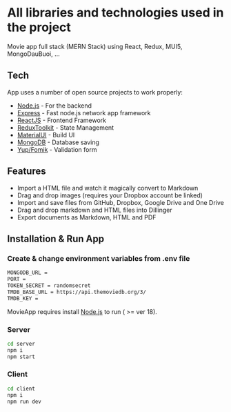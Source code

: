 # All libraries and technologies used in the project 

Movie app full stack (MERN Stack) using React, Redux, MUI5, MongoDauBuoi, ...

## Tech

App uses a number of open source projects to work properly:

- [Node.js](https://nodejs.org/en) - For the backend
- [Express](https://expressjs.com/) - Fast node.js network app framework
- [ReactJS](https://react.dev) - Frontend Framework
- [ReduxToolkit](https://redux-toolkit.js.org/) - State Management
- [MaterialUI](https://mui.com/material-ui/) - Build UI
- [MongoDB](https://www.mongodb.com/) - Database saving
- [Yup/Fomik](https://formik.org/) - Validation form

## Features

- Import a HTML file and watch it magically convert to Markdown
- Drag and drop images (requires your Dropbox account be linked)
- Import and save files from GitHub, Dropbox, Google Drive and One Drive
- Drag and drop markdown and HTML files into Dillinger
- Export documents as Markdown, HTML and PDF

## Installation & Run App

### Create & change environment variables from .env file

```sh
MONGODB_URL = 
PORT = 
TOKEN_SECRET = randomsecret
TMDB_BASE_URL = https://api.themoviedb.org/3/
TMDB_KEY = 
```

MovieApp requires install [Node.js](https://nodejs.org/) to run ( >= ver 18).

### Server
```sh
cd server
npm i
npm start
```

### Client
```sh
cd client
npm i
npm run dev
```